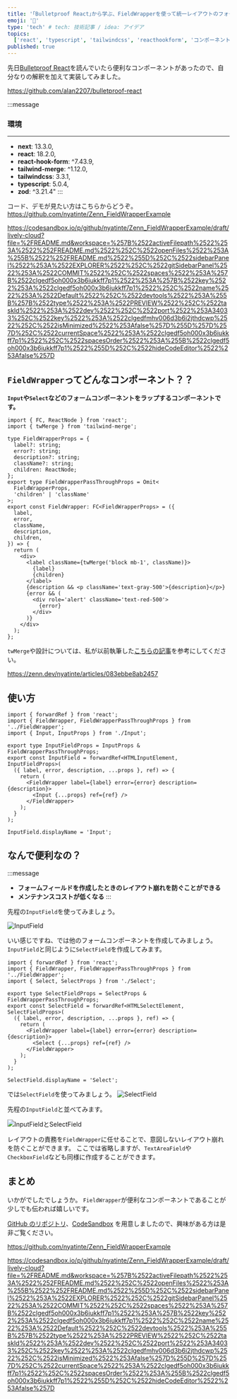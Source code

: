 ```yaml
---
title: '｢Bulletproof React｣から学ぶ、FieldWrapperを使って統一レイアウトのフォームを実装する'
emoji: '🎁'
type: 'tech' # tech: 技術記事 / idea: アイデア
topics:
  ['react', 'typescript', 'tailwindcss', 'reacthookform', 'コンポーネント設計']
published: true
---
```


先日[Bulletproof React](https://github.com/alan2207/bulletproof-react)を読んでいたら便利なコンポーネントがあったので、自分なりの解釈を加えて実装してみました。

https://github.com/alan2207/bulletproof-react

:::message

### 環境

---

- **next**: 13.3.0,
- **react**: 18.2.0,
- **react-hook-form**: ^7.43.9,
- **tailwind-merge**: ^1.12.0,
- **tailwindcss**: 3.3.1,
- **typescript**: 5.0.4,
- **zod**: ^3.21.4"
  :::

コード、デモが見たい方はこちらからどうぞ。
https://github.com/nyatinte/Zenn_FieldWrapperExample

https://codesandbox.io/p/github/nyatinte/Zenn_FieldWrapperExample/draft/lively-cloud?file=%2FREADME.md&workspace=%257B%2522activeFilepath%2522%253A%2522%252FREADME.md%2522%252C%2522openFiles%2522%253A%255B%2522%252FREADME.md%2522%255D%252C%2522sidebarPanel%2522%253A%2522EXPLORER%2522%252C%2522gitSidebarPanel%2522%253A%2522COMMIT%2522%252C%2522spaces%2522%253A%257B%2522clgedf5oh000x3b6iukkff7p1%2522%253A%257B%2522key%2522%253A%2522clgedf5oh000x3b6iukkff7p1%2522%252C%2522name%2522%253A%2522Default%2522%252C%2522devtools%2522%253A%255B%257B%2522type%2522%253A%2522PREVIEW%2522%252C%2522taskId%2522%253A%2522dev%2522%252C%2522port%2522%253A34033%252C%2522key%2522%253A%2522clgedfmhv006d3b6i2jthdcwp%2522%252C%2522isMinimized%2522%253Afalse%257D%255D%257D%257D%252C%2522currentSpace%2522%253A%2522clgedf5oh000x3b6iukkff7p1%2522%252C%2522spacesOrder%2522%253A%255B%2522clgedf5oh000x3b6iukkff7p1%2522%255D%252C%2522hideCodeEditor%2522%253Afalse%257D

## `FieldWrapper`ってどんなコンポーネント？？

**`Input`や`Select`などのフォームコンポーネントをラップするコンポーネントです。**

```tsx:FieldWrapper.tsx
import { FC, ReactNode } from 'react';
import { twMerge } from 'tailwind-merge';

type FieldWrapperProps = {
  label?: string;
  error?: string;
  description?: string;
  className?: string;
  children: ReactNode;
};
export type FieldWrapperPassThroughProps = Omit<
  FieldWrapperProps,
  'children' | 'className'
>;
export const FieldWrapper: FC<FieldWrapperProps> = ({
  label,
  error,
  className,
  description,
  children,
}) => {
  return (
    <div>
      <label className={twMerge('block mb-1', className)}>
        {label}
        {children}
      </label>
      {description && <p className='text-gray-500'>{description}</p>}
      {error && (
        <div role='alert' className='text-red-500'>
          {error}
        </div>
      )}
    </div>
  );
};

```

`twMerge`や設計については、私が以前執筆した[こちらの記事](https://zenn.dev/nyatinte/articles/083ebbe8ab2457)を参考にしてください。

https://zenn.dev/nyatinte/articles/083ebbe8ab2457

## 使い方

```tsx:InputField.tsx
import { forwardRef } from 'react';
import { FieldWrapper, FieldWrapperPassThroughProps } from '../FieldWrapper';
import { Input, InputProps } from './Input';

export type InputFieldProps = InputProps & FieldWrapperPassThroughProps;
export const InputField = forwardRef<HTMLInputElement, InputFieldProps>(
  ({ label, error, description, ...props }, ref) => {
    return (
      <FieldWrapper label={label} error={error} description={description}>
        <Input {...props} ref={ref} />
      </FieldWrapper>
    );
  }
);

InputField.displayName = 'Input';
```

## なんで便利なの？

:::message

- **フォームフィールドを作成したときのレイアウト崩れを防ぐことができる**
- **メンテナンスコストが低くなる**
  :::

先程の`InputField`を使ってみましょう。

![InputField](https://storage.googleapis.com/zenn-user-upload/104279c86b7b-20230413.png)

いい感じですね、では他のフォームコンポーネントを作成してみましょう。
`InputField`と同じように`SelectField`を作成してみます。

```tsx:SelectField.tsx
import { forwardRef } from 'react';
import { FieldWrapper, FieldWrapperPassThroughProps } from '../FieldWrapper';
import { Select, SelectProps } from './Select';

export type SelectFieldProps = SelectProps & FieldWrapperPassThroughProps;
export const SelectField = forwardRef<HTMLSelectElement, SelectFieldProps>(
  ({ label, error, description, ...props }, ref) => {
    return (
      <FieldWrapper label={label} error={error} description={description}>
        <Select {...props} ref={ref} />
      </FieldWrapper>
    );
  }
);

SelectField.displayName = 'Select';
```

では`SelectField`を使ってみましょう。
![SelectField](https://storage.googleapis.com/zenn-user-upload/b4e323e2aaf8-20230413.png)

先程の`InputField`と並べてみます。

![InputFieldとSelectField](https://storage.googleapis.com/zenn-user-upload/1d54e1b8e61b-20230413.png)

レイアウトの責務を`FieldWrapper`に任せることで、意図しないレイアウト崩れを防ぐことができます。
ここでは省略しますが、`TextAreaField`や`CheckboxField`なども同様に作成することができます。

## まとめ

いかがでしたでしょうか。
`FieldWrapper`が便利なコンポーネントであることが少しでも伝われば嬉しいです。

[GitHub のリポジトリ](https://github.com/nyatinte/Zenn_FieldWrapperExample)、[CodeSandbox](https://codesandbox.io/p/github/nyatinte/Zenn_FieldWrapperExample/draft/lively-cloud?file=%2FREADME.md&workspace=%257B%2522activeFilepath%2522%253A%2522%252FREADME.md%2522%252C%2522openFiles%2522%253A%255B%2522%252FREADME.md%2522%255D%252C%2522sidebarPanel%2522%253A%2522EXPLORER%2522%252C%2522gitSidebarPanel%2522%253A%2522COMMIT%2522%252C%2522spaces%2522%253A%257B%2522clgedf5oh000x3b6iukkff7p1%2522%253A%257B%2522key%2522%253A%2522clgedf5oh000x3b6iukkff7p1%2522%252C%2522name%2522%253A%2522Default%2522%252C%2522devtools%2522%253A%255B%257B%2522type%2522%253A%2522PREVIEW%2522%252C%2522taskId%2522%253A%2522dev%2522%252C%2522port%2522%253A34033%252C%2522key%2522%253A%2522clgedfmhv006d3b6i2jthdcwp%2522%252C%2522isMinimized%2522%253Afalse%257D%255D%257D%257D%252C%2522currentSpace%2522%253A%2522clgedf5oh000x3b6iukkff7p1%2522%252C%2522spacesOrder%2522%253A%255B%2522clgedf5oh000x3b6iukkff7p1%2522%255D%252C%2522hideCodeEditor%2522%253Afalse%257D) を用意しましたので、興味がある方は是非ご覧ください。

https://github.com/nyatinte/Zenn_FieldWrapperExample

https://codesandbox.io/p/github/nyatinte/Zenn_FieldWrapperExample/draft/lively-cloud?file=%2FREADME.md&workspace=%257B%2522activeFilepath%2522%253A%2522%252FREADME.md%2522%252C%2522openFiles%2522%253A%255B%2522%252FREADME.md%2522%255D%252C%2522sidebarPanel%2522%253A%2522EXPLORER%2522%252C%2522gitSidebarPanel%2522%253A%2522COMMIT%2522%252C%2522spaces%2522%253A%257B%2522clgedf5oh000x3b6iukkff7p1%2522%253A%257B%2522key%2522%253A%2522clgedf5oh000x3b6iukkff7p1%2522%252C%2522name%2522%253A%2522Default%2522%252C%2522devtools%2522%253A%255B%257B%2522type%2522%253A%2522PREVIEW%2522%252C%2522taskId%2522%253A%2522dev%2522%252C%2522port%2522%253A34033%252C%2522key%2522%253A%2522clgedfmhv006d3b6i2jthdcwp%2522%252C%2522isMinimized%2522%253Afalse%257D%255D%257D%257D%252C%2522currentSpace%2522%253A%2522clgedf5oh000x3b6iukkff7p1%2522%252C%2522spacesOrder%2522%253A%255B%2522clgedf5oh000x3b6iukkff7p1%2522%255D%252C%2522hideCodeEditor%2522%253Afalse%257D
